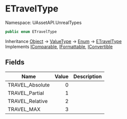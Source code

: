 # ETravelType

Namespace: UAssetAPI.UnrealTypes

```csharp
public enum ETravelType
```

Inheritance [Object](https://docs.microsoft.com/en-us/dotnet/api/system.object) → [ValueType](https://docs.microsoft.com/en-us/dotnet/api/system.valuetype) → [Enum](https://docs.microsoft.com/en-us/dotnet/api/system.enum) → [ETravelType](./uassetapi.unrealtypes.etraveltype.md)<br>
Implements [IComparable](https://docs.microsoft.com/en-us/dotnet/api/system.icomparable), [IFormattable](https://docs.microsoft.com/en-us/dotnet/api/system.iformattable), [IConvertible](https://docs.microsoft.com/en-us/dotnet/api/system.iconvertible)

## Fields

| Name | Value | Description |
| --- | --: | --- |
| TRAVEL_Absolute | 0 |  |
| TRAVEL_Partial | 1 |  |
| TRAVEL_Relative | 2 |  |
| TRAVEL_MAX | 3 |  |
